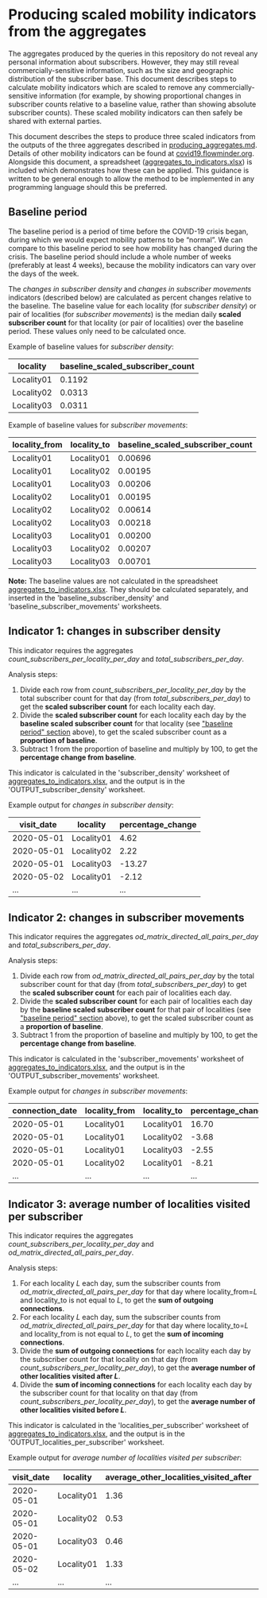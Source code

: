 # Producing scaled mobility indicators from the aggregates

The aggregates produced by the queries in this repository do not reveal any personal information about subscribers. However, they may still reveal commercially-sensitive information, such as the size and geographic distribution of the subscriber base. This document describes steps to calculate mobility indicators which are scaled to remove any commercially-sensitive information (for example, by showing proportional changes in subscriber counts relative to a baseline value, rather than showing absolute subscriber counts). These scaled mobility indicators can then safely be shared with external parties.

This document describes the steps to produce three scaled indicators from the outputs of the three aggregates described in [producing_aggregates.md](producing_aggregates.md). Details of other mobility indicators can be found at [covid19.flowminder.org](https://covid19.flowminder.org). Alongside this document, a spreadsheet ([aggregates_to_indicators.xlsx](aggregates_to_indicators.xlsx)) is included which demonstrates how these can be applied. This guidance is written to be general enough to allow the method to be implemented in any programming language should this be preferred.

## Baseline period

The baseline period is a period of time before the COVID-19 crisis began, during which we would expect mobility patterns to be “normal”. We can compare to this baseline period to see how mobility has changed during the crisis. The baseline period should include a whole number of weeks (preferably at least 4 weeks), because the mobility indicators can vary over the days of the week.

The _changes in subscriber density_ and _changes in subscriber movements_ indicators (described below) are calculated as percent changes relative to the baseline. The baseline value for each locality (for _subscriber density_) or pair of localities (for _subscriber movements_) is the median daily **scaled subscriber count** for that locality (or pair of localities) over the baseline period. These values only need to be calculated once.

Example of baseline values for _subscriber density_:

| locality | baseline_scaled_subscriber_count |
| -------- | -------------------------------- |
| Locality01 | 0.1192 |
| Locality02 | 0.0313 |
| Locality03 | 0.0311 |

Example of baseline values for _subscriber movements_:

| locality_from | locality_to | baseline_scaled_subscriber_count |
| ------------- | ----------- | -------------------------------- |
| Locality01 | Locality01 | 0.00696 |
| Locality01 | Locality02 | 0.00195 |
| Locality01 | Locality03 | 0.00206 |
| Locality02 | Locality01 | 0.00195 |
| Locality02 | Locality02 | 0.00614 |
| Locality02 | Locality03 | 0.00218 |
| Locality03 | Locality01 | 0.00200 |
| Locality03 | Locality02 | 0.00207 |
| Locality03 | Locality03 | 0.00701 |

**Note:** The baseline values are not calculated in the spreadsheet [aggregates_to_indicators.xlsx](aggregates_to_indicators.xlsx). They should be calculated separately, and inserted in the 'baseline_subscriber_density' and 'baseline_subscriber_movements' worksheets.

## Indicator 1: changes in subscriber density

This indicator requires the aggregates _count_subscribers_per_locality_per_day_ and _total_subscribers_per_day_.

Analysis steps:

1. Divide each row from _count_subscribers_per_locality_per_day_ by the total subscriber count for that day (from _total_subscribers_per_day_) to get the **scaled subscriber count** for each locality each day.  
2. Divide the **scaled subscriber count** for each locality each day by the **baseline scaled subscriber count** for that locality (see ["baseline period" section](#baseline-period) above), to get the scaled subscriber count as a **proportion of baseline**.  
3. Subtract 1 from the proportion of baseline and multiply by 100, to get the **percentage change from baseline**.

This indicator is calculated in the 'subscriber_density' worksheet of [aggregates_to_indicators.xlsx](aggregates_to_indicators.xlsx), and the output is in the 'OUTPUT_subscriber_density' worksheet.

Example output for _changes in subscriber density_:

| visit_date | locality | percentage_change |
| ---------- | -------- | ----------------- |
| 2020-05-01 | Locality01 | 4.62 |
| 2020-05-01 | Locality02 | 2.22 |
| 2020-05-01 | Locality03 | -13.27 |
| 2020-05-02 | Locality01 | -2.12 |
| ... | ... | ... |

## Indicator 2: changes in subscriber movements

This indicator requires the aggregates _od_matrix_directed_all_pairs_per_day_ and _total_subscribers_per_day_.

Analysis steps:

1. Divide each row from _od_matrix_directed_all_pairs_per_day_ by the total subscriber count for that day (from _total_subscribers_per_day_) to get the **scaled subscriber count** for each pair of localities each day.  
2. Divide the **scaled subscriber count** for each pair of localities each day by the **baseline scaled subscriber count** for that pair of localities (see ["baseline period" section](#baseline-period) above), to get the scaled subscriber count as a **proportion of baseline**.  
3. Subtract 1 from the proportion of baseline and multiply by 100, to get the **percentage change from baseline**.

This indicator is calculated in the 'subscriber_movements' worksheet of [aggregates_to_indicators.xlsx](aggregates_to_indicators.xlsx), and the output is in the 'OUTPUT_subscriber_movements' worksheet.

Example output for _changes in subscriber movements_:

| connection_date | locality_from | locality_to | percentage_change |
| --------------- | ------------- | ----------- | ----------------- |
| 2020-05-01 | Locality01 | Locality01 | 16.70 |
| 2020-05-01 | Locality01 | Locality02 | -3.68 |
| 2020-05-01 | Locality01 | Locality03 | -2.55 |
| 2020-05-01 | Locality02 | Locality01 | -8.21 |
| ... | ... | ... | ... |

## Indicator 3: average number of localities visited per subscriber

This indicator requires the aggregates _count_subscribers_per_locality_per_day_ and _od_matrix_directed_all_pairs_per_day_.

Analysis steps:

1. For each locality _L_ each day, sum the subscriber counts from _od_matrix_directed_all_pairs_per_day_ for that day where locality_from=_L_ and locality_to is not equal to _L_, to get the **sum of outgoing connections**.  
2. For each locality _L_ each day, sum the subscriber counts from _od_matrix_directed_all_pairs_per_day_ for that day where locality_to=_L_ and locality_from is not equal to _L_, to get the **sum of incoming connections**.  
3. Divide the **sum of outgoing connections** for each locality each day by the subscriber count for that locality on that day (from _count_subscribers_per_locality_per_day_), to get the **average number of other localities visited after _L_**.  
4. Divide the **sum of incoming connections** for each locality each day by the subscriber count for that locality on that day (from _count_subscribers_per_locality_per_day_), to get the **average number of other localities visited before _L_**.  

This indicator is calculated in the 'localities_per_subscriber' worksheet of [aggregates_to_indicators.xlsx](aggregates_to_indicators.xlsx), and the output is in the 'OUTPUT_localities_per_subscriber' worksheet.

Example output for _average number of localities visited per subscriber_:

| visit_date | locality | average_other_localities_visited_after | average_other_localities_visited_before |
| ---------- | -------- | -------------------------------------- | --------------------------------------- |
| 2020-05-01 | Locality01 | 1.36 | 1.47 |
| 2020-05-01 | Locality02 | 0.53 | 0.82 |
| 2020-05-01 | Locality03 | 0.46 | 0.67 |
| 2020-05-02 | Locality01 | 1.33 | 1.34 |
| ... | ... | ... | ... |
